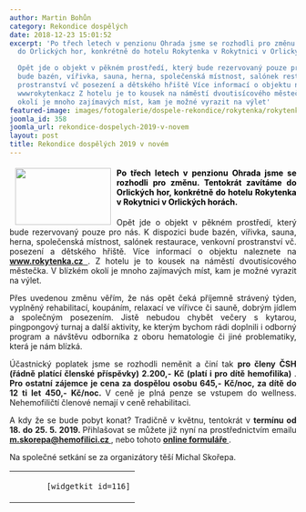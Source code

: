 ```yaml
---
author: Martin Bohůn
category: Rekondice dospělých
date: 2018-12-23 15:01:52
excerpt: 'Po třech letech v penzionu Ohrada jsme se rozhodli pro změnu Tentokrát zavítáme
  do Orlických hor, konkrétně do hotelu Rokytenka v Rokytnici v Orlických horách

  Opět jde o objekt v pěkném prostředí, který bude rezervovaný pouze pro nás K dispozici
  bude bazén, vířivka, sauna, herna, společenská místnost, salónek restaurace, venkovní
  prostranství vč posezení a dětského hřiště Více informací o objektu naleznete na
  wwwrokytenkacz Z hotelu je to kousek na náměstí dvoutisícového městečka V blízkém
  okolí je mnoho zajímavých míst, kam je možné vyrazit na výlet'
featured-image: images/fotogalerie/dospele-rekondice/rokytenka/rokytenka_04.jpg
joomla_id: 358
joomla_url: rekondice-dospelych-2019-v-novem
layout: post
title: Rekondice dospělých 2019 v novém
---
```


<h4 style="text-align: justify;">
 <strong>
  <img border="0" height="100" src="{{ site.baseurl }}/images/fotogalerie/dospele-rekondice/rokytenka/rokytenka_04.jpg" style="float: left; margin-left: 10px; margin-right: 10px;" width="168"/>
 </strong>
 <span style="color: #000000;">
  Po třech letech v penzionu Ohrada jsme se rozhodli pro změnu. Tentokrát zavítáme do Orlických hor, konkrétně do hotelu Rokytenka v Rokytnici v Orlických horách.
 </span>
</h4>
<p style="text-align: justify;">
 Opět jde o objekt v pěkném prostředí, který bude rezervovaný pouze pro nás. K dispozici bude bazén, vířivka, sauna, herna, společenská místnost, salónek restaurace, venkovní prostranství vč. posezení a dětského hřiště. Více informací o objektu naleznete na
 <strong>
  <a href="https://www.rokytenka.cz/" title="Hotel Rokytenka">
   www.rokytenka.cz
  </a>
 </strong>
 . Z hotelu je to kousek na náměstí dvoutisícového městečka. V blízkém okolí je mnoho zajímavých míst, kam je možné vyrazit na výlet.
</p>
<p style="text-align: justify;">
 Přes uvedenou změnu věřím, že nás opět čeká příjemně strávený týden, vyplněný rehabilitací, koupáním, relaxací ve vířivce či sauně, dobrým jídlem a společným posezením. Jistě nebudou chybět večery s kytarou, pingpongový turnaj a další aktivity, ke kterým bychom rádi doplnili i odborný program a návštěvu odborníka z oboru hematologie či jiné problematiky, která je nám blízká.
</p>
<p style="text-align: justify;">
 Účastnický poplatek jsme se rozhodli neměnit a činí tak
 <strong>
  pro členy ČSH (řádně platící členské příspěvky) 2.200,- Kč (platí i pro dítě hemofilika)
 </strong>
 .
 <strong>
  Pro ostatní zájemce je cena za dospělou osobu 645,- Kč/noc, za dítě do 12 ti let 450,- Kč/noc.
 </strong>
 V ceně je plná penze se vstupem do wellness. Nehemofiličtí členové nemají v ceně rehabilitaci.
</p>
<p style="text-align: justify;">
 A kdy že se bude pobyt konat? Tradičně v květnu, tentokrát v
 <strong>
  termínu od 18. do 25. 5. 2019.
 </strong>
 Přihlašovat se můžete již nyní na prostřednictvím emailu
 <strong>
  <a href="mailto:m.skorepa@hemofilici.cz">
   m.skorepa@hemofilici.cz
  </a>
 </strong>
 , nebo tohoto
 <strong>
  <a href="index.php/cs/?option=com_chronoforms&amp;chronoform=Prihlaska-rokytenka-2019" title="Rekondiční pobyt dospělých 2019 - přihlášky">
   online formuláře
  </a>
 </strong>
 .
</p>
<p style="text-align: justify;">
 Na společné setkání se za organizátory těší Michal Skořepa.
</p>
<table class="list">
 <tbody>
  <tr>
   <td>
   </td>
   <td>
    <code>
     [widgetkit id=116]
    </code>
   </td>
  </tr>
 </tbody>
</table>